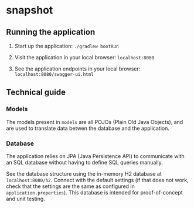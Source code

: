 # snapshot

## Running the application

1. Start up the application: ``./gradlew bootRun``

2. Visit the application in your local browser: ```localhost:8080```

3. See the application endpoints in your local browser: ```localhost:8080/swagger-ui.html```

## Technical guide

### Models

The models present in `models` are all POJOs (Plain Old Java Objects), and are used to translate data betwen the database and 
the application.

### Database

The application relies on JPA (Java Persistence API) to communicate with an SQL database without having to define SQL queries manually.

See the database structure using the in-memory H2 database at ```localhost:8080/h2```. Connect with the default settings 
(if that does not work, check that the settings are the same as configured in `application.properties`). This database is 
intended for proof-of-concept and unit testing.
